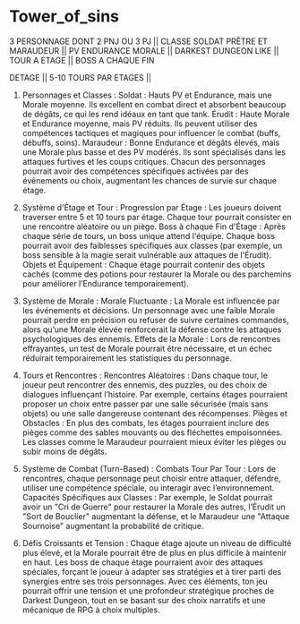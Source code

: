 # Tower_of_sins
3 PERSONNAGE DONT 2 PNJ OU 3 PJ || CLASSE  SOLDAT PRÊTRE ET MARAUDEUR || PV  ENDURANCE  MORALE || DARKEST DUNGEON LIKE || TOUR A ETAGE || BOSS A CHAQUE FIN 


DETAGE || 5-10 TOURS PAR ETAGES || 


1. Personnages et Classes :
Soldat : Hauts PV et Endurance, mais une Morale moyenne. Ils excellent en combat direct et absorbent beaucoup de dégâts, ce qui les rend idéaux en tant que tank.
Érudit : Haute Morale et Endurance moyenne, mais PV réduits. Ils peuvent utiliser des compétences tactiques et magiques pour influencer le combat (buffs, débuffs, soins).
Maraudeur : Bonne Endurance et dégâts élevés, mais une Morale plus basse et des PV modérés. Ils sont spécialisés dans les attaques furtives et les coups critiques.
Chacun des personnages pourrait avoir des compétences spécifiques activées par des événements ou choix, augmentant les chances de survie sur chaque étage.

2. Système d'Étage et Tour :
Progression par Étage : Les joueurs doivent traverser entre 5 et 10 tours par étage. Chaque tour pourrait consister en une rencontre aléatoire ou un piège.
Boss à chaque Fin d'Étage : Après chaque série de tours, un boss unique attend l'équipe. Chaque boss pourrait avoir des faiblesses spécifiques aux classes (par exemple, un boss sensible à la magie serait vulnérable aux attaques de l'Érudit).
Objets et Équipement : Chaque étage pourrait contenir des objets cachés (comme des potions pour restaurer la Morale ou des parchemins pour améliorer l’Endurance temporairement).

3. Système de Morale :
Morale Fluctuante : La Morale est influencée par les événements et décisions. Un personnage avec une faible Morale pourrait perdre en précision ou refuser de suivre certaines commandes, alors qu’une Morale élevée renforcerait la défense contre les attaques psychologiques des ennemis.
Effets de la Morale : Lors de rencontres effrayantes, un test de Morale pourrait être nécessaire, et un échec réduirait temporairement les statistiques du personnage.

4. Tours et Rencontres :
Rencontres Aléatoires : Dans chaque tour, le joueur peut rencontrer des ennemis, des puzzles, ou des choix de dialogues influençant l’histoire. Par exemple, certains étages pourraient proposer un choix entre passer par une salle sécurisée (mais sans objets) ou une salle dangereuse contenant des récompenses.
Pièges et Obstacles : En plus des combats, les étages pourraient inclure des pièges comme des sables mouvants ou des fléchettes empoisonnées. Les classes comme le Maraudeur pourraient mieux éviter les pièges ou subir moins de dégâts.

5. Système de Combat (Turn-Based) :
Combats Tour Par Tour : Lors de rencontres, chaque personnage peut choisir entre attaquer, défendre, utiliser une compétence spéciale, ou interagir avec l’environnement.
Capacités Spécifiques aux Classes : Par exemple, le Soldat pourrait avoir un "Cri de Guerre" pour restaurer la Morale des autres, l’Érudit un "Sort de Bouclier" augmentant la défense, et le Maraudeur une "Attaque Sournoise" augmentant la probabilité de critique.

6. Défis Croissants et Tension :
Chaque étage ajoute un niveau de difficulté plus élevé, et la Morale pourrait être de plus en plus difficile à maintenir en haut.
Les boss de chaque étage pourraient avoir des attaques spéciales, forçant le joueur à adapter ses stratégies et à tirer parti des synergies entre ses trois personnages.
Avec ces éléments, ton jeu pourrait offrir une tension et une profondeur stratégique proches de Darkest Dungeon, tout en se basant sur des choix narratifs et une mécanique de RPG à choix multiples.